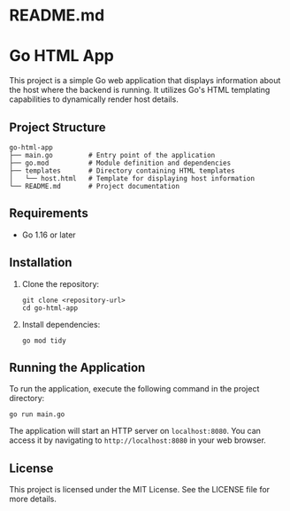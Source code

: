 # README.md

# Go HTML App

This project is a simple Go web application that displays information about the host where the backend is running. It utilizes Go's HTML templating capabilities to dynamically render host details.

## Project Structure

```
go-html-app
├── main.go         # Entry point of the application
├── go.mod          # Module definition and dependencies
├── templates       # Directory containing HTML templates
│   └── host.html   # Template for displaying host information
└── README.md       # Project documentation
```

## Requirements

- Go 1.16 or later

## Installation

1. Clone the repository:
   ```
   git clone <repository-url>
   cd go-html-app
   ```

2. Install dependencies:
   ```
   go mod tidy
   ```

## Running the Application

To run the application, execute the following command in the project directory:

```
go run main.go
```

The application will start an HTTP server on `localhost:8080`. You can access it by navigating to `http://localhost:8080` in your web browser.

## License

This project is licensed under the MIT License. See the LICENSE file for more details.